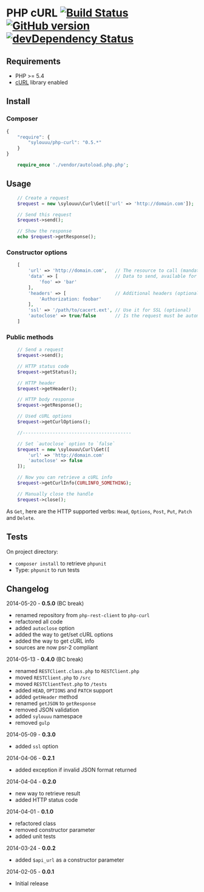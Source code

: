 # PHP cURL [![Build Status](https://travis-ci.org/sylouuu/php-curl.svg)](https://travis-ci.org/sylouuu/php-curl) [![GitHub version](https://badge.fury.io/gh/sylouuu%2Fphp-curl.svg)](http://badge.fury.io/gh/sylouuu%2Fphp-curl) [![devDependency Status](https://david-dm.org/sylouuu/php-curl/dev-status.svg?theme=shields.io)](https://david-dm.org/sylouuu/php-curl#info=devDependencies)

## Requirements

* PHP >= 5.4
* [cURL](http://php.net/manual/fr/book.curl.php/) library enabled

## Install

### Composer

```js
{
    "require": {
        "sylouuu/php-curl": "0.5.*"
    }
}
```

```php
    require_once './vendor/autoload.php.php';
```

## Usage

```php
    // Create a request
    $request = new \sylouuu\Curl\Get(['url' => 'http://domain.com']);

    // Send this request
    $request->send();

    // Show the response
    echo $request->getResponse();
```

### Constructor options

```php
    [
        'url' => 'http://domain.com',   // The resource to call (mandatory)
        'data' => [                     // Data to send, available for `Post` `Put` and `Patch` (mandatory)
            'foo' => 'bar'
        ],
        'headers' => [                  // Additional headers (optional)
            'Authorization: foobar'  
        ],
        'ssl' => '/path/to/cacert.ext', // Use it for SSL (optional)
        'autoclose' => true/false       // Is the request must be automatically closed (optional)
    ]
```

### Public methods

```php
    // Send a request
    $request->send();

    // HTTP status code
    $request->getStatus();

    // HTTP header
    $request->getHeader();

    // HTTP body response
    $request->getResponse();

    // Used cURL options
    $request->getCurlOptions();

    //----------------------------------------

    // Set `autoclose` option to `false`
    $request = new \sylouuu\Curl\Get([
        'url' => 'http://domain.com'
        'autoclose' => false
    ]);

    // Now you can retrieve a cURL info
    $request->getCurlInfo(CURLINFO_SOMETHING);

    // Manually close the handle
    $request->close();
```

As `Get`, here are the HTTP supported verbs: `Head`, `Options`, `Post`, `Put`, `Patch` and `Delete`.

## Tests

On project directory:

* `composer install` to retrieve `phpunit`
* Type: `phpunit` to run tests

## Changelog

2014-05-20 - **0.5.0** (BC break)

* renamed repository from `php-rest-client` to `php-curl`
* refactored all code
* added `autoclose` option
* added the way to get/set cURL options
* added the way to get cURL info
* sources are now psr-2 compliant

2014-05-13 - **0.4.0** (BC break)

* renamed `RESTClient.class.php` to `RESTClient.php`
* moved `RESTClient.php` to `/src`
* moved `RESTClientTest.php` to `/tests`
* added `HEAD`, `OPTIONS` and `PATCH` support
* added `getHeader` method
* renamed `getJSON` to `getResponse`
* removed JSON validation
* added `sylouuu` namespace
* removed `gulp`

2014-05-09 - **0.3.0**

* added `ssl` option

2014-04-06 - **0.2.1**

* added exception if invalid JSON format returned

2014-04-04 - **0.2.0**

* new way to retrieve result
* added HTTP status code

2014-04-01 - **0.1.0**

* refactored class
* removed constructor parameter
* added unit tests

2014-03-24 - **0.0.2**

* added `$api_url` as a constructor parameter

2014-02-05 - **0.0.1**

* Initial release
